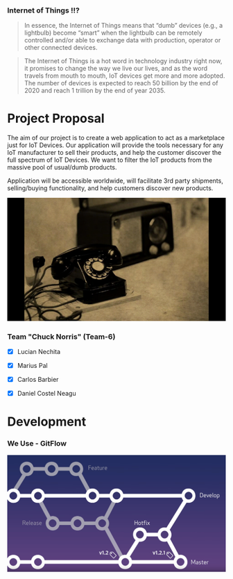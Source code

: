 ### Internet of Things !!?


> In essence, the Internet of Things means that “dumb” devices (e.g., a lightbulb) become “smart” when the lightbulb can be remotely controlled and/or able to exchange data with production, operator or other connected devices. 

> The Internet of Things is a hot word in technology industry right now, it promises to change the way we live our lives, and as the word travels from mouth to mouth, IoT devices get more and more adopted. The number of devices is expected to reach 50 billion by the end of 2020 and reach 1 trillion by the end of year 2035.

# Project Proposal
The aim of our project is to create a web application to act as a marketplace just for IoT Devices. Our application will provide the tools necessary for any IoT manufacturer to sell their products, and help the customer discover the full spectrum of IoT Devices. We want to filter the IoT products from the massive pool of usual/dumb products.

Application will be accessible worldwide, will facilitate 3rd party shipments, selling/buying functionality, and help customers discover new products.


![Screenshot](old-radio-and-telephonel.gif)

### Team "Chuck Norris" (Team-6)

  - [x] Lucian Nechita
  - [x] Marius Pal
  - [x] Carlos Barbier
  - [x] Daniel Costel Neagu
  
  
# Development 

### We Use - GitFlow


[![Watch the video](GitFlow.PNG)](https://www.youtube.com/watch?v=aJnFGMclhU8)


